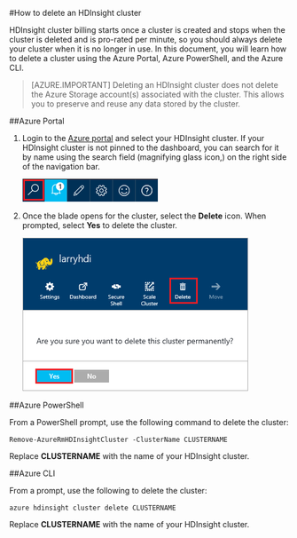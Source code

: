 <properties
pageTitle="How to delete an HDInsight cluster | Azure"
description="Information on the various ways that you can delete an HDInsight cluster."
services="hdinsight"
documentationCenter=""
authors="Blackmist"
manager="paulettm"
editor="cgronlun"/>

<tags
ms.service="hdinsight"
ms.devlang="na"
ms.topic="article"
ms.tgt_pltfrm="na"
ms.workload="big-data"
ms.date="05/20/2016"
ms.author="larryfr"/>

#How to delete an HDInsight cluster

HDInsight cluster billing starts once a cluster is created and stops when the cluster is deleted and is pro-rated per minute, so you should always delete your cluster when it is no longer in use. In this document, you will learn how to delete a cluster using the Azure Portal, Azure PowerShell, and the Azure CLI.

> [AZURE.IMPORTANT] Deleting an HDInsight cluster does not delete the Azure Storage account(s) associated with the cluster. This allows you to preserve and reuse any data stored by the cluster.

##Azure Portal

1. Login to the [Azure portal](https://portal.azure.com) and select your HDInsight cluster. If your HDInsight cluster is not pinned to the dashboard, you can search for it by name using the search field (magnifying glass icon,) on the right side of the navigation bar.

    ![portal search](./media/hdinsight-delete-cluster/navbar.png)

2. Once the blade opens for the cluster, select the __Delete__ icon. When prompted, select __Yes__ to delete the cluster.

    ![delete icon](./media/hdinsight-delete-cluster/deletecluster.png)

##Azure PowerShell

From a PowerShell prompt, use the following command to delete the cluster:

    Remove-AzureRmHDInsightCluster -ClusterName CLUSTERNAME

Replace __CLUSTERNAME__ with the name of your HDInsight cluster.

##Azure CLI

From a prompt, use the following to delete the cluster:

    azure hdinsight cluster delete CLUSTERNAME
    
Replace __CLUSTERNAME__ with the name of your HDInsight cluster.
